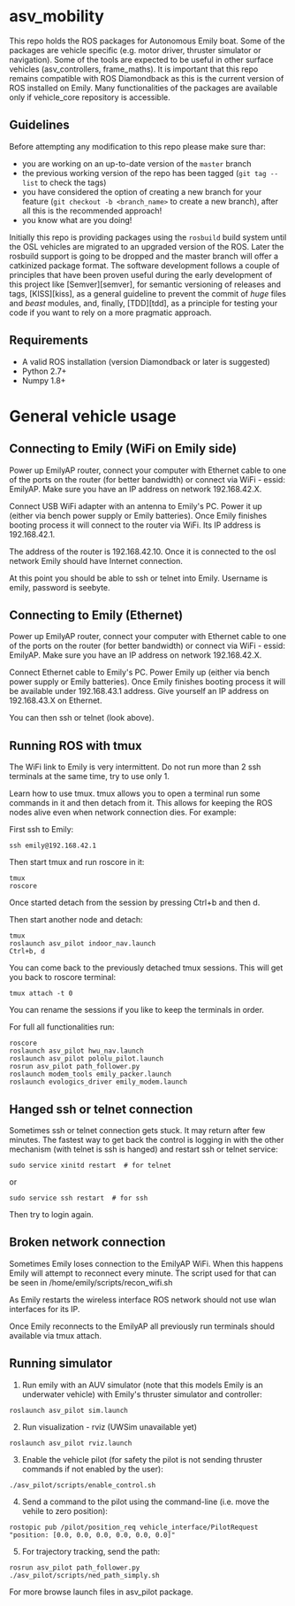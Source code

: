 asv_mobility
============

This repo holds the ROS packages for Autonomous Emily boat. Some of the packages are vehicle specific (e.g. motor driver, thruster simulator or navigation).
Some of the tools are expected to be useful in other surface vehicles (asv_controllers, frame_maths).
It is important that this repo remains compatible with ROS Diamondback as this is the current version of ROS installed on Emily.
Many functionalities of the packages are available only if vehicle_core repository is accessible.

Guidelines
----------

Before attempting any modification to this repo please make sure thar:
  - you are working on an up-to-date version of the `master` branch
  - the previous working version of the repo has been tagged (`git tag --list` to check the tags)
  - you have considered the option of creating a new branch for your feature (`git checkout -b <branch_name>` to create a new branch), after all this is the recommended approach!
  - you know what are you doing!
  
Initially this repo is providing packages using the `rosbuild` build system until the OSL vehicles are migrated to an
 upgraded version of the ROS. Later the rosbuild support is going to be dropped and the master branch will offer a
 catkinized package format. The software development follows a couple of principles that have been proven useful
 during the early development of this project like [Semver][semver], for semantic versioning of releases and tags,
 [KISS][kiss], as a general guideline to prevent the commit of _huge_ files and _beast_ modules, and, finally,
 [TDD][tdd], as a principle for testing your code if you want to rely on a more pragmatic approach.

Requirements
------------
  - A valid ROS installation (version Diamondback or later is suggested)
  - Python 2.7+
  - Numpy 1.8+

General vehicle usage
====================

Connecting to Emily (WiFi on Emily side)
-----------------------------------------

Power up EmilyAP router, connect your computer with Ethernet cable to one of the ports on the router (for better bandwidth) or connect via WiFi - essid: EmilyAP. Make sure you have an IP address on network 192.168.42.X.

Connect USB WiFi adapter with an antenna to Emily's PC. Power it up (either via bench power supply or Emily batteries). Once Emily finishes booting process it will connect to the router via WiFi. Its IP address is 192.168.42.1.

The address of the router is 192.168.42.10. Once it is connected to the osl network Emily should have Internet connection.

At this point you should be able to ssh or telnet into Emily. Username is emily, password is seebyte.

Connecting to Emily (Ethernet)
-----------------------------------------

Power up EmilyAP router, connect your computer with Ethernet cable to one of the ports on the router (for better bandwidth) or connect via WiFi - essid: EmilyAP. Make sure you have an IP address on network 192.168.42.X.

Connect Ethernet cable to Emily's PC. Power Emily up (either via bench power supply or Emily batteries). Once Emily finishes booting process it will be available under 192.168.43.1 address. Give yourself an IP address on 192.168.43.X on Ethernet.

You can then ssh or telnet (look above). 

Running ROS with tmux
---------------------

The WiFi link to Emily is very intermittent. Do not run more than 2 ssh terminals at the same time, try to use only 1.

Learn how to use tmux. tmux allows you to open a terminal run some commands in it and then detach from it. This 
allows for keeping the ROS nodes alive even when network connection dies. For example:

First ssh to Emily:
  ```
  ssh emily@192.168.42.1
  ```
Then start tmux and run roscore in it:
  ```
  tmux
  roscore
  ```
Once started detach from the session by pressing Ctrl+b and then d.

Then start another node and detach:
  ```
  tmux
  roslaunch asv_pilot indoor_nav.launch
  Ctrl+b, d
  ```
You can come back to the previously detached tmux sessions. This will get you back to roscore terminal:
  ```
  tmux attach -t 0
  ```
You can rename the sessions if you like to keep the terminals in order.

For full all functionalities run:
  ```
  roscore
  roslaunch asv_pilot hwu_nav.launch
  roslaunch asv_pilot pololu_pilot.launch
  rosrun asv_pilot path_follower.py
  roslaunch modem_tools emily_packer.launch
  roslaunch evologics_driver emily_modem.launch
  ```
Hanged ssh or telnet connection
------------------------------

Sometimes ssh or telnet connection gets stuck. It may return after few minutes. The fastest way to get back the control
is logging in with the other mechanism (with telnet is ssh is hanged) and restart ssh or telnet service:
  ```
  sudo service xinitd restart  # for telnet
  ```
or
  ```
  sudo service ssh restart  # for ssh
  ```
  
Then try to login again.

Broken network connection
------------------------

Sometimes Emily loses connection to the EmilyAP WiFi. When this happens Emily will attempt to reconnect every minute. The script used for that can be seen in /home/emily/scripts/recon_wifi.sh

As Emily restarts the wireless interface ROS network should not use wlan interfaces for its IP.

Once Emily reconnects to the EmilyAP all previously run terminals should available via tmux attach.

Running simulator
-------------

1) Run emily with an AUV simulator (note that this models Emily is an underwater vehicle) with Emily's thruster simulator and controller:
  ```
  roslaunch asv_pilot sim.launch
  ```

2) Run visualization - rviz (UWSim unavailable yet)
  ```
  roslaunch asv_pilot rviz.launch
  ```
  
3) Enable the vehicle pilot (for safety the pilot is not sending thruster commands if not enabled by the user):
  ```
  ./asv_pilot/scripts/enable_control.sh
  ```
  
4) Send a command to the pilot using the command-line (i.e. move the vehile to zero position):
  ```
  rostopic pub /pilot/position_req vehicle_interface/PilotRequest "position: [0.0, 0.0, 0.0, 0.0, 0.0, 0.0]"
  ```

5) For trajectory tracking, send the path:
  ```
  rosrun asv_pilot path_follower.py
  ./asv_pilot/scripts/ned_path_simply.sh
  ```

For more browse launch files in asv_pilot package.
